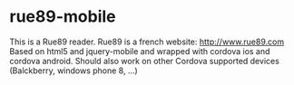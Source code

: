 rue89-mobile
============
This is a Rue89 reader. Rue89 is a french website: http://www.rue89.com
Based on html5 and jquery-mobile and wrapped with cordova ios and cordova android. Should also work on other Cordova supported devices (Balckberry, windows phone 8, ...)



